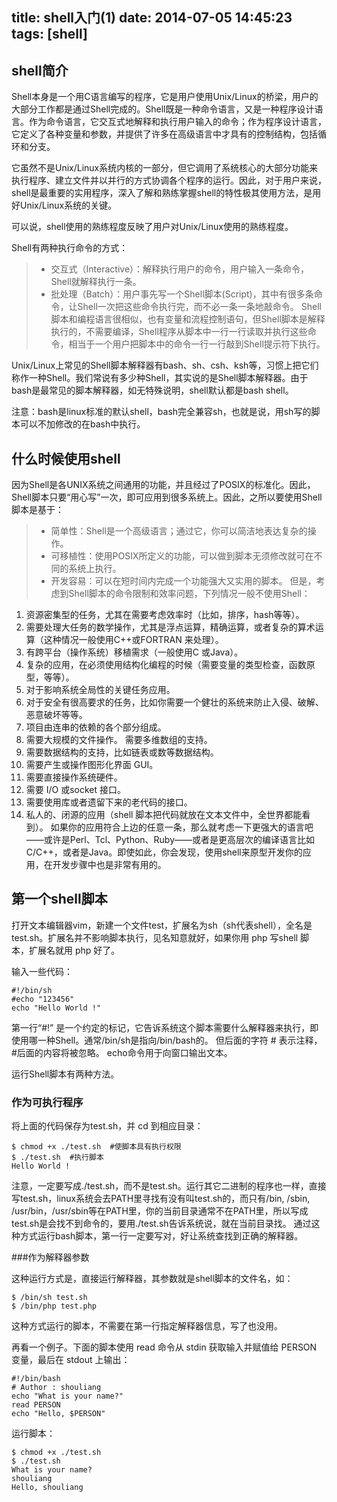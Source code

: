 title: shell入门(1)
date: 2014-07-05 14:45:23
tags: [shell]
---
## shell简介

Shell本身是一个用C语言编写的程序，它是用户使用Unix/Linux的桥梁，用户的大部分工作都是通过Shell完成的。Shell既是一种命令语言，又是一种程序设计语言。作为命令语言，它交互式地解释和执行用户输入的命令；作为程序设计语言，它定义了各种变量和参数，并提供了许多在高级语言中才具有的控制结构，包括循环和分支。

它虽然不是Unix/Linux系统内核的一部分，但它调用了系统核心的大部分功能来执行程序、建立文件并以并行的方式协调各个程序的运行。因此，对于用户来说，shell是最重要的实用程序，深入了解和熟练掌握shell的特性极其使用方法，是用好Unix/Linux系统的关键。

可以说，shell使用的熟练程度反映了用户对Unix/Linux使用的熟练程度。

Shell有两种执行命令的方式：

> * 交互式（Interactive）：解释执行用户的命令，用户输入一条命令，Shell就解释执行一条。
> * 批处理（Batch）：用户事先写一个Shell脚本(Script)，其中有很多条命令，让Shell一次把这些命令执行完，而不必一条一条地敲命令。
Shell脚本和编程语言很相似，也有变量和流程控制语句，但Shell脚本是解释执行的，不需要编译，Shell程序从脚本中一行一行读取并执行这些命令，相当于一个用户把脚本中的命令一行一行敲到Shell提示符下执行。

Unix/Linux上常见的Shell脚本解释器有bash、sh、csh、ksh等，习惯上把它们称作一种Shell。我们常说有多少种Shell，其实说的是Shell脚本解释器。由于bash是最常见的脚本解释器，如无特殊说明，shell默认都是bash shell。

注意：bash是linux标准的默认shell，bash完全兼容sh，也就是说，用sh写的脚本可以不加修改的在bash中执行。

## 什么时候使用shell
因为Shell是各UNIX系统之间通用的功能，并且经过了POSIX的标准化。因此，Shell脚本只要“用心写”一次，即可应用到很多系统上。因此，之所以要使用Shell脚本是基于：

> * 简单性：Shell是一个高级语言；通过它，你可以简洁地表达复杂的操作。
> * 可移植性：使用POSIX所定义的功能，可以做到脚本无须修改就可在不同的系统上执行。
> * 开发容易：可以在短时间内完成一个功能强大又实用的脚本。
但是，考虑到Shell脚本的命令限制和效率问题，下列情况一般不使用Shell：

1. 资源密集型的任务，尤其在需要考虑效率时（比如，排序，hash等等）。
2. 需要处理大任务的数学操作，尤其是浮点运算，精确运算，或者复杂的算术运算（这种情况一般使用C++或FORTRAN 来处理）。
3. 有跨平台（操作系统）移植需求（一般使用C 或Java）。
4. 复杂的应用，在必须使用结构化编程的时候（需要变量的类型检查，函数原型，等等）。
5. 对于影响系统全局性的关键任务应用。
6. 对于安全有很高要求的任务，比如你需要一个健壮的系统来防止入侵、破解、恶意破坏等等。
7. 项目由连串的依赖的各个部分组成。
8. 需要大规模的文件操作。 需要多维数组的支持。
9. 需要数据结构的支持，比如链表或数等数据结构。
10. 需要产生或操作图形化界面 GUI。
11. 需要直接操作系统硬件。
12. 需要 I/O 或socket 接口。
13. 需要使用库或者遗留下来的老代码的接口。
14. 私人的、闭源的应用（shell 脚本把代码就放在文本文件中，全世界都能看到）。
如果你的应用符合上边的任意一条，那么就考虑一下更强大的语言吧——或许是Perl、Tcl、Python、Ruby——或者是更高层次的编译语言比如C/C++，或者是Java。即使如此，你会发现，使用shell来原型开发你的应用，在开发步骤中也是非常有用的。

## 第一个shell脚本
打开文本编辑器vim，新建一个文件test，扩展名为sh（sh代表shell），全名是test.sh。扩展名并不影响脚本执行，见名知意就好，如果你用 php 写shell 脚本，扩展名就用 php 好了。

输入一些代码：
```
#!/bin/sh
#echo "123456"
echo "Hello World !"
```
第一行“#!” 是一个约定的标记，它告诉系统这个脚本需要什么解释器来执行，即使用哪一种Shell。通常/bin/sh是指向/bin/bash的。
但后面的字符 # 表示注释，#后面的内容将被忽略。
echo命令用于向窗口输出文本。

运行Shell脚本有两种方法。

### 作为可执行程序
将上面的代码保存为test.sh，并 cd 到相应目录：
```
$ chmod +x ./test.sh  #使脚本具有执行权限
$ ./test.sh  #执行脚本
Hello World !
```

注意，一定要写成./test.sh，而不是test.sh。运行其它二进制的程序也一样，直接写test.sh，linux系统会去PATH里寻找有没有叫test.sh的，而只有/bin, /sbin, /usr/bin，/usr/sbin等在PATH里，你的当前目录通常不在PATH里，所以写成test.sh是会找不到命令的，要用./test.sh告诉系统说，就在当前目录找。
通过这种方式运行bash脚本，第一行一定要写对，好让系统查找到正确的解释器。

###作为解释器参数

这种运行方式是，直接运行解释器，其参数就是shell脚本的文件名，如：
```
$ /bin/sh test.sh
$ /bin/php test.php
```
这种方式运行的脚本，不需要在第一行指定解释器信息，写了也没用。

再看一个例子。下面的脚本使用 read 命令从 stdin 获取输入并赋值给 PERSON 变量，最后在 stdout 上输出：
```
#!/bin/bash
# Author : shouliang
echo "What is your name?"
read PERSON
echo "Hello, $PERSON"
```
运行脚本：
```
$ chmod +x ./test.sh
$ ./test.sh
What is your name?
shouliang
Hello, shouliang
```
